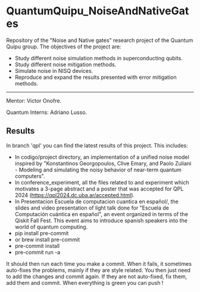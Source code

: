 # QuantumQuipu_NoiseAndNativeGates
Repository of the "Noise and Native gates" research project of the Quantum Quipu group. The objectives of the project are:

* Study different noise simulation methods in superconducting qubits.
* Study different noise mitigation methods.
* Simulate noise in NISQ devices.
* Reproduce and expand the results presented with error mitigation methods.

----------------------------------------------------------------------------------------------------------------------------------

  Mentor: Victor Onofre.

  Quantum Interns: Adriano Lusso.

## Results

In branch 'qpl' you can find the latest results of this project. This includes:

* In codigo/project directory, an implementation of a unified noise model inspired by "Konstantinos Georgopoulos, Clive Emary, and Paolo Zuliani - Modeling and simulating the noisy behavior of near-term quantum computers".
* In conference_experiment, all the files related to and experiment which motivates a 3-page abstract and a poster that was accepted for QPL 2024 (https://qpl2024.dc.uba.ar/accepted.html).
* In Presentacion Escuela de computacion cuantica en español/, the slides and video presentation of light talk done for "Escuela de Computación cuántica en español", an event organized in terms of the Qiskit Fall Fest. This event aims to introduce spanish speakers into the world of quantum computing.
* pip install pre-commit
* or brew install pre-commit
* pre-commit install
* pre-commit run -a

It should then run each time you make a commit. When it fails, it sometimes auto-fixes the problems, mainly if they are style related. You then just need to add the changes and commit again. If they are not auto-fixed, fix them, add them and commit. When everything is green you can push !
